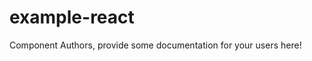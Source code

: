 example-react
===============================================


Component Authors, provide some documentation for your users here!